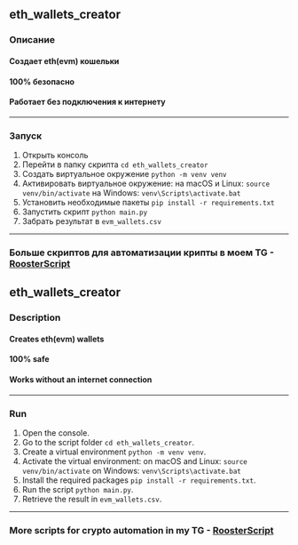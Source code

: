 ## eth_wallets_creator


### Описание

#### Создает eth(evm) кошельки
#### 100% безопасно
#### Работает без подключения к интернету 

---

### Запуск

1. Открыть консоль 
2. Перейти в папку скрипта `cd eth_wallets_creator`
3. Создать виртуальное окружение  `python -m venv venv`
4. Активировать виртуальное окружение: 
на macOS и Linux: `source venv/bin/activate`
на Windows: `venv\Scripts\activate.bat`
5. Установить необходимые пакеты `pip install -r requirements.txt`
6. Запустить скрипт `python main.py`
7. Забрать результат в `evm_wallets.csv`

---
### Больше скриптов для автоматизации крипты в моем TG - [RoosterScript](https://t.me/+NWoYyeBEUz8yOTAy)


## eth_wallets_creator


### Description

#### Creates eth(evm) wallets
#### 100% safe
#### Works without an internet connection

---

### Run
1. Open the console.
2. Go to the script folder `cd eth_wallets_creator`. 
3. Create a virtual environment `python -m venv venv`. 
4. Activate the virtual environment: on macOS and Linux: `source venv/bin/activate` on Windows: `venv\Scripts\activate.bat`
5. Install the required packages `pip install -r requirements.txt`.
6. Run the script `python main.py`. 
7. Retrieve the result in `evm_wallets.csv`.

---

### More scripts for crypto automation in my TG - [RoosterScript](https://t.me/+NWoYyeBEUz8yOTAy)